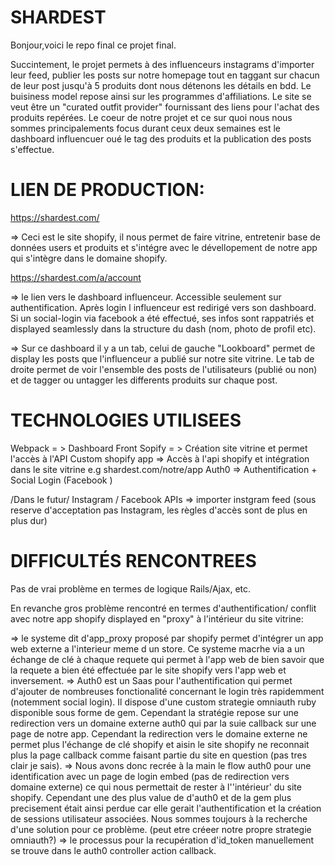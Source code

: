 # SHARDEST

Bonjour,voici le repo final  ce projet final.

Succintement, le projet permets à des influenceurs instagrams d'importer leur feed, publier les posts sur notre homepage tout en taggant sur chacun de leur post jusqu'à 5 produits dont nous détenons les détails en bdd. Le buisiness model repose ainsi sur les programmes d'affiliations. Le site se veut être un "curated outfit provider" fournissant des liens pour l'achat des produits repérées. Le coeur de notre projet et ce sur quoi nous nous sommes principalements focus durant ceux deux semaines est le dashboard influencuer oué le tag des produits et la publication des posts s'effectue.

# LIEN DE PRODUCTION:

https://shardest.com/

=> Ceci est le site shopify, il nous permet de faire vitrine, entretenir base de données users et produits et s'intégre avec le dévellopement de notre app qui s'intègre dans le domaine shopify.

https://shardest.com/a/account

=> le lien vers le dashboard influenceur. Accessible seulement sur authentification. Après login l influenceur est redirigé vers son dashboard. Si un social-login via facebook a été effectué, ses infos sont rappatriés et displayed seamlessly dans la structure du dash (nom, photo de profil etc). 

=> Sur ce dashboard il y a un tab, celui de gauche "Lookboard" permet de display les posts que l'influenceur a publié sur notre site vitrine. Le tab de droite permet de voir l'ensemble des posts de l'utilisateurs (publié ou non) et de tagger ou untagger les differents produits sur chaque post.


# TECHNOLOGIES UTILISEES

Webpack = > Dashboard Front
Sopify = > Création site vitrine et permet l'accès à l'API
Custom shopify app => Accès à l'api shopify et intégration dans le site vitrine e.g shardest.com/notre/app
Auth0 => Authentification + Social Login (Facebook )

/Dans le futur/
Instagram / Facebook APIs => importer instgram feed (sous reserve d'acceptation pas Instagram, les règles d'accès sont de plus en plus dur)

# DIFFICULTÉS RENCONTREES

Pas  de vrai problème en termes de logique Rails/Ajax, etc.

En revanche gros problème rencontré en termes d'authentification/ conflit avec notre app shopify displayed en "proxy"  à l'intérieur du site vitrine:
  
  => le systeme dit d'app_proxy proposé par shopify permet d'intégrer un app web externe a l'interieur meme d un store.
     Ce systeme macrhe via a un échange de clé à chaque requete qui permet à l'app web de bien savoir que la requete a bien        été  effectuée par le site shopify vers l'app web et inversement.
  => Auth0 est un Saas pour l'authentification qui permet d'ajouter de nombreuses fonctionalité concernant le login très            rapidemment (notemment social login). Il dispose d'une custom strategie omniauth ruby disponible sous forme de gem.
     Cependant la stratégie repose sur une redirection vers un domaine externe auth0 qui par la suie callback sur une page de      notre app. Cependant la redirection vers le domaine externe ne permet plus l'échange de clé shopify et aisin le site          shopify ne reconnait plus la page callback comme faisant partie du site en question (pas tres clair je sais). 
  => Nous avons donc recrée à la main le flow auth0 pour une identification avec un page de login embed (pas de redirection        vers domaine externe) ce qui nous permettait de rester à l''intérieur' du site shopify. Cependant une des plus value de        d'auth0 et de la gem plus precisement était ainsi perdue car elle gerait l'authentification et la création de sessions        utilisateur associées. Nous sommes toujours à la recherche d'une solution pour ce problème. (peut etre créeer notre            propre strategie omniauth?) => le processus pour la recupération d'id_token manuellement se trouve dans le auth0              controller action callback.

